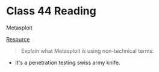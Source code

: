 # Class 44 Reading

Metasploit

[Resource](https://www.csoonline.com/article/567067/what-is-metasploit-and-how-to-use-this-popular-hacking-tool.html)

> Explain what Metasploit is using non-technical terms.
   - It's a penetration testing swiss army knife.